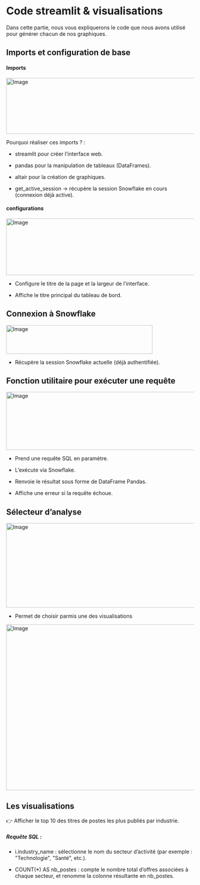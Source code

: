 # Code streamlit & visualisations

Dans cette partie, nous vous expliquerons le code que nous avons utilisé pour générer chacun de nos graphiques.

## Imports et configuration de base

#### Imports

<img width="663" height="150" alt="Image" src="https://github.com/user-attachments/assets/1ac5d507-1dfb-443f-8488-d22598cad863" />

Pourquoi réaliser ces imports ? :

- streamlit pour créer l’interface web.

- pandas pour la manipulation de tableaux (DataFrames).

- altair pour la création de graphiques.

- get_active_session → récupère la session Snowflake en cours (connexion déjà active).

#### configurations

<img width="867" height="152" alt="Image" src="https://github.com/user-attachments/assets/c2bd28b1-673f-404e-91a6-a3c67c8d2768" />

- Configure le titre de la page et la largeur de l’interface.

- Affiche le titre principal du tableau de bord.

## Connexion à Snowflake

<img width="393" height="77" alt="Image" src="https://github.com/user-attachments/assets/8df5f8b7-f2f0-4e1b-9c97-35725f167e46" />

- Récupère la session Snowflake actuelle (déjà authentifiée).

## Fonction utilitaire pour exécuter une requête

<img width="572" height="156" alt="Image" src="https://github.com/user-attachments/assets/f564a475-e368-4bff-ba87-1fe2963a9f02" />

- Prend une requête SQL en paramètre.

- L’exécute via Snowflake.

- Renvoie le résultat sous forme de DataFrame Pandas.

- Affiche une erreur si la requête échoue.

## Sélecteur d’analyse

<img width="781" height="227" alt="Image" src="https://github.com/user-attachments/assets/a498d8a5-4bc2-480f-b2a8-8f5dea938203" />

- Permet de choisir parmis une des visualisations

<img width="1087" height="445" alt="Image" src="https://github.com/user-attachments/assets/bb71ad93-7fb4-4221-ab33-6ca491f99a4b" />

## Les visualisations

👉 Afficher le top 10 des titres de postes les plus publiés par industrie.

##### Requête SQL :

- i.industry_name : sélectionne le nom du secteur d’activité (par exemple : "Technologie", "Santé", etc.).

- COUNT(\*) AS nb_postes : compte le nombre total d’offres associées à chaque secteur, et renomme la colonne résultante en nb_postes.

